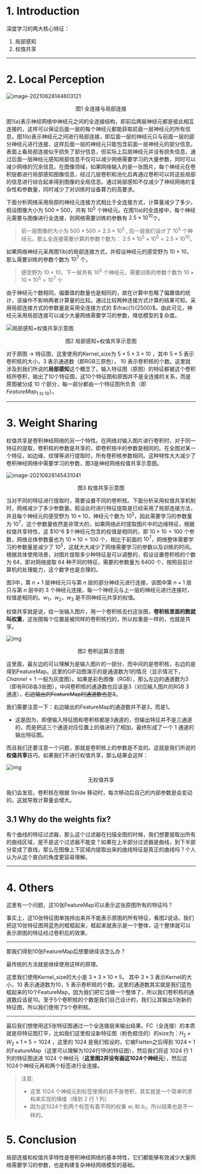 # 1. Introduction

深度学习的两大核心特征：

1. 局部感知
2. 权值共享

------

# 2. Local Perception

![image-20210628144603121](images/image-20210628144603121.png)

<center>图1 全连接与局部连接</center>

图1(a)表示神经网络中神经元之间的全连接结构，即前后两层神经元都是彼此相互连接的，这样可以保证后面一层的每个神经元都能获取前面一层神经元的所有信息。图1(b)表示神经元之间进行局部连接，即后面一层的神经元只与前面一层的部分神经元进行连接，这样后面一层的神经元只能包含前面一层神经元的部分信息。表面上看局部连接似乎损失了部分信息，但实际上后层神经元并没有损失信息。通过后面一层神经元感知局部信息不仅可以减少网络需要学习的大量参数，同时可以减少网络的冗余信息。在图像领域，如果网络输入的是一张图片，每个神经元在卷积层都进行局部感知图像信息，经过几层卷积和池化后再通过卷积可以将这些局部的信息进行综合起来得到图像的全局信息。通过局部感知不仅减少了神经网络的复杂性和参数量，同时减少了对训练时设备算力的高要求。

下面分析网络采用局部的神经元连接方式相比于全连接方式，计算量减少了多少。假设图像大小为 $500×500$，共有 $10^5$ 个神经元。在图1(a)的全连接中，每个神经元需要与图像进行全连接，则网络需要训练的参数有 $2.5×10^{10}$个。

> 前一层图像的大小为 $500 \times 500 = 2.5 \times 10^5$ , 后一层我们设计了 $10^5$ 个神经元，那么全连接需要计算的参数个数为： $2.5\times 10^5 \times 10^5 = 2.5 \times 10^{10}$。

如果网络神经元采用图1(b)的局部连接方式，并假设神经元的感受野为 $10×10$，那么需要训练的参数个数为 $10^7$ 个。

> 感受野为 $10×10$，下一层共有 $10^5$ 个神经元，需要训练的参数个数为 $10 \times 10 \times 10^5 = 10^7$ 个

由于神经元个数相同，偏置值的数量也是相同的，故在计算中忽略了偏置值的统计，该操作不影响两者计算量的比较。通过比较两种连接方式计算的结果可知，采用局部连接方式的参数量是采用全连接方式的 $\frac{1}{2500}$。由此可见，神经元采用局部连接可以减少大量网络需要学习的参数，降低模型的复杂度。

![局部感知+权值共享示意图](images/局部感知+权值共享示意图.bmp)

<center>图2 局部感知+权值共享示意图</center>

对于原图 -> 特征图，这里使用的Kernel_size为 $5 \times 5 \times 3 \times 10$ ，其中 $5\times 5$ 表示卷积核的大小，$3$ 表示通道数（即RGB三原色）， $10$ 表示卷积核的个数。这里就涉及到我们所说的**局部感知**这个概念了。输入特征图（原图）的特征都被这个卷积核所卷积，输出了10个特征图，这10个特征图和原图并不是全连接的关系，而是原图被分成 10 个部分，每一部分都由一个特征图所负责（即 $FeatureMap_{1 \ to \ 10}$）。

--------

# 3. Weight Sharing

权值共享是卷积神经网络的另一个特性。在网络对输入图片进行卷积时，对于同一特征的提取，卷积核的参数是共享的，即卷积核中的参数是相同的。在全图对某一个特征，如边缘、纹理等进行提取时，所有卷积核参数相同。这种特性大大减少了卷积神经网络中需要学习的参数，图3是神经网络权值共享示意图。

![image-20210628145431041](images/image-20210628145431041.png)

<center>图3 权值共享示意图</center>

当对不同的特征进行提取时，需要设置不同的卷积核。下面分析采用权值共享机制时，网络减少了多少参数量。假设此时进行特征提取是已经采用了局部连接方法，并且每个神经元的感受野为 $10×10$，神经元个数为 $10^5$，因此需要学习的参数量为 $10^7$，这个参数量依然是非常大的，如果网络此时提取图片中的边缘特征，根据权值共享特性，这 $10^6 $个神经元包含的权值是相同的，即 $10×10=100$ 个参数，网络总体参数量也为 $10×10=100$ 个，相比于前面的 $10^7$，网络整体需要学习的参数量是减少了 $10^5$，这就大大减少了网络需要学习的参数以及训练的时间。根据具体使用场景，对图片提取多少种特征是可以调整的，假设设置卷积核的个数为 $64$，即对网络提取 $64$ 种不同的特征，需要的参数量为 $6400$ 个，按照目前计算机的处理能力，这个数字也是合理的。

图3中，第 $n+1$ 层神经元只与第 $n$ 层的部分神经元进行连接，该图中第 $n+1$ 层只与第 $n$ 层中的 3 个神经元连接，每一个神经元与上一层的神经元进行连接时，权值是相同的。$w_1$，$w_2$，$w_3$ 是不同神经元共享的权值。

权值共享就是说，给一张输入图片，用一个卷积核去扫这张图，**卷积核里面的数就叫权重**，这张图每个位置是被同样的卷积核扫的，所以权重是一样的，也就是共享。

![img](images/v2-a35a29688a764b9ec5e438d53bc1d35a_hd.webp)

<center>图2 卷积运算示意图</center>

这里面，最左边的可以理解为是输入图片的一部分，而中间的是卷积核，右边的是得到FeatureMap。这里的GIF动图演示的是通道数为1的情况（显示情况下，$Channel=1$ 一般为灰度图）。如果是彩色图像（RGB），那么左边的通道数为3（即有RGB各3张图），中间卷积核的通道数也应该是3（对应输入图片的RGB 3 通道），~~右边输出的FeatureMap的通道数也是3~~。

我们需要注意一下：右边输出的FeatureMap的通道数并不是3，而是1。

+ 这是因为，即便输入特征图和卷积核都是3通道的，但输出特征并不是三通道的，而是把这三个通道对应位置上的值进行了相加，最终形成了一个 1 通道的输出特征图。

而且我们还要注意一个问题，那就是卷积核上的参数是不变的。这就是我们所说的**权值共享**技巧。如果我们不进行权值共享，那么结果会这样：

![img](images/v2-5b79eb2d4ca654d514af834517889c28_720w.jpg)

<center>无权值共享</center>

我们会发现，卷积核在根据 Stride 移动时，每次移动后自己的内部参数是会变动的。这就导致计算量会增大。

## 3.1 Why do the weights fix?

有个曲线的特征过滤器，那么这个过滤器在扫描全图的时候，我们想要提取出所有的曲线区域，是不是这个过滤器不能变？如果在上半部分过滤器是曲线，到下半部分变成了直线，那么在图像上下区域内提取出来的曲线特征是真正的曲线吗？个人认为从这个直白的角度更容易理解。

-------

# 4. Others

这里有一个问题，这10张FeatureMap可以表示这张原图所有的特征吗？

事实上，这10张特征图单独拎出来并不能表示原图的所有特征，看图2说话。我们把这10张特征图用蓝色的框框起来，框起来就表示是一个整体，这个整体就可以表示原图的特征经过卷积后的效果。

-----

那我们得到10张FeatureMap后想要继续该怎么办？

最传统的方法就是继续使用这样的原理。

这里我们使用Kernel_size的大小是 $3\times 3 \times 10 \times 5$， 其中 $3 \times 3$ 表示Kernel的大小，$10$ 表示通道数为10，$5$ 表示卷积核的个数。这里的通道数其实就是我们蓝色框起来的10个FeatureMap，因为我们把它当做一个整体了，所以我们卷积核的通道数应该是10。至于5个卷积核的个数是我们自己设计的，我们让其输出5张新的特征图，所以我们使用了5个卷积核。

-----

最后我们想使用这5张特征图通过一个全连接层来输出结果。FC（全连接）的本质就是将特征图打平，比如我们这里假设新特征图（粉色框住的）的size为：$H_2 \times W_2 \times 1 \times 5 = 1024$ ，这里的 1024 是我们假设的，它被Flatten之后得到 $1024 \times 1$ 的FeatureMap（这里可以理解为1024行1列的特征图），然后我们将这 1024 行 1 列的特征图送进 1024 个神经元（**这里图2并没有画这1024个神经元**），然后这1024个神经元再和两个标签进行全连接。

> 注意: 
>
> + 这里 1024 个神经元到标签使用的并不是卷积，其实就是一个简单的求和来实现的降维（降到 2 行 1 列）
> + 因为这1024个到两个标签有着不同的权重 $w_i$ 和 $b_i$，所以结果也是不一样的。

# 5. Conclusion

局部连接和权值共享特性是卷积神经网络的基本特性，它们都能够有效减少大量网络需要学习的参数，也是构建复杂神经网络模型的基础。

